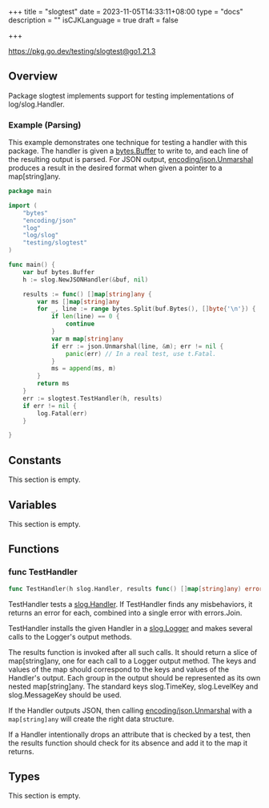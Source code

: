 +++
title = "slogtest"
date = 2023-11-05T14:33:11+08:00
type = "docs"
description = ""
isCJKLanguage = true
draft = false

+++

https://pkg.go.dev/testing/slogtest@go1.21.3

## Overview 

Package slogtest implements support for testing implementations of log/slog.Handler.

### Example (Parsing)

This example demonstrates one technique for testing a handler with this package. The handler is given a [bytes.Buffer](https://pkg.go.dev/bytes#Buffer) to write to, and each line of the resulting output is parsed. For JSON output, [encoding/json.Unmarshal](https://pkg.go.dev/encoding/json#Unmarshal) produces a result in the desired format when given a pointer to a map[string]any.

``` go
package main

import (
	"bytes"
	"encoding/json"
	"log"
	"log/slog"
	"testing/slogtest"
)

func main() {
	var buf bytes.Buffer
	h := slog.NewJSONHandler(&buf, nil)

	results := func() []map[string]any {
		var ms []map[string]any
		for _, line := range bytes.Split(buf.Bytes(), []byte{'\n'}) {
			if len(line) == 0 {
				continue
			}
			var m map[string]any
			if err := json.Unmarshal(line, &m); err != nil {
				panic(err) // In a real test, use t.Fatal.
			}
			ms = append(ms, m)
		}
		return ms
	}
	err := slogtest.TestHandler(h, results)
	if err != nil {
		log.Fatal(err)
	}

}

```
## Constants 

This section is empty.

## Variables 

This section is empty.

## Functions 

### func TestHandler 

``` go
func TestHandler(h slog.Handler, results func() []map[string]any) error
```

TestHandler tests a [slog.Handler](https://pkg.go.dev/log/slog#Handler). If TestHandler finds any misbehaviors, it returns an error for each, combined into a single error with errors.Join.

TestHandler installs the given Handler in a [slog.Logger](https://pkg.go.dev/log/slog#Logger) and makes several calls to the Logger's output methods.

The results function is invoked after all such calls. It should return a slice of map[string]any, one for each call to a Logger output method. The keys and values of the map should correspond to the keys and values of the Handler's output. Each group in the output should be represented as its own nested map[string]any. The standard keys slog.TimeKey, slog.LevelKey and slog.MessageKey should be used.

If the Handler outputs JSON, then calling [encoding/json.Unmarshal](https://pkg.go.dev/encoding/json#Unmarshal) with a `map[string]any` will create the right data structure.

If a Handler intentionally drops an attribute that is checked by a test, then the results function should check for its absence and add it to the map it returns.

## Types 

This section is empty.